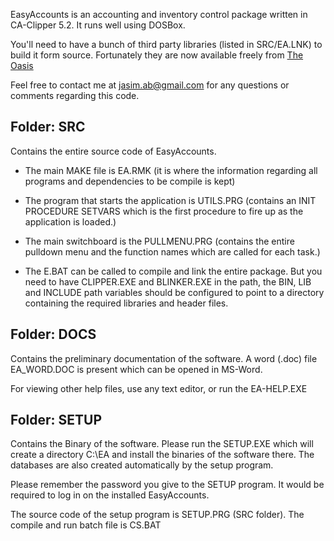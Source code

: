 EasyAccounts is an accounting and inventory control package written in CA-Clipper 5.2. It runs well using DOSBox.

You'll need to have a bunch of third party libraries (listed in SRC/EA.LNK) to build it form source. Fortunately they are now available freely from [The Oasis][1]

Feel free to contact me at jasim.ab@gmail.com for any questions or comments regarding this code.

Folder:  SRC
------------
Contains the entire source code of EasyAccounts.

* The main MAKE file is EA.RMK (it is where the information regarding all
 programs and dependencies to be compile is kept)

* The program that starts the application is UTILS.PRG (contains an
INIT PROCEDURE SETVARS which is the first procedure to fire up as the
application is loaded.)

* The main switchboard is the PULLMENU.PRG (contains the entire pulldown
menu and the function names which are called for each task.)

* The E.BAT can be called to compile and link the entire package. But
  you need to have CLIPPER.EXE and BLINKER.EXE in the path, the BIN, LIB and
  INCLUDE path variables should be configured to point to a directory containing the required libraries and header files.


Folder: DOCS
------------
Contains the preliminary documentation of the software.
A word (.doc) file EA_WORD.DOC is present which can be opened in MS-Word.

For viewing other help files, use any text editor, or run the EA-HELP.EXE

Folder: SETUP
-------------
Contains the Binary of the software.
Please run the SETUP.EXE which will create a directory C:\EA and install
the binaries of the software there. The databases are also created
automatically by the setup program.

Please remember the password you give to the SETUP program. It would be
required to log in on the installed EasyAccounts.

The source code of the setup program is SETUP.PRG (SRC folder).
The compile and run batch file is CS.BAT


  [1]: http://www.the-oasis.net/